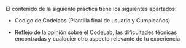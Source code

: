 El contenido de la siguiente práctica tiene los siguientes apartados:

- Codigo de Codelabs (Plantilla final de usuario y Cumpleaños)

- Reflejo de la opinión sobre el CodeLab, las dificultades técnicas encontradas y cualquier otro aspecto relevante de tu experiencia
